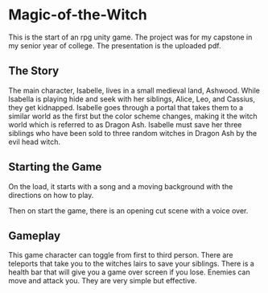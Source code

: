 # Magic-of-the-Witch
This is the start of an rpg unity game. 
The project was for my capstone in my senior year of college. The presentation is the uploaded pdf.

## The Story
The main character, Isabelle, lives in a small medieval land, Ashwood. While Isabella is playing hide and seek with her siblings, Alice, Leo, and Cassius, they get kidnapped. Isabelle goes through a portal that takes them to a similar world as the first but the color scheme changes, making it the witch world which is referred to as Dragon Ash. Isabelle must save her three siblings who have been sold to three random witches in Dragon Ash by the evil head witch.

## Starting the Game
On the load, it starts with a song and a moving background with the directions on how to play.

Then on start the game, there is an opening cut scene with a voice over. 

## Gameplay
This game character can toggle from first to third person.
There are teleports that take you to the witches lairs to save your siblings.
There is a health bar that will give you a game over screen if you lose. Enemies can move and attack you. They are very simple but effective. 
